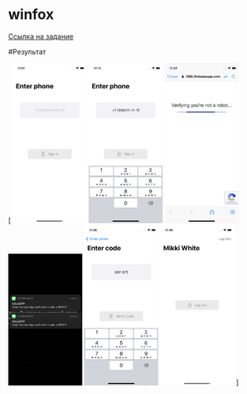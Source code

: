 # winfox

[Ссылка на задание](https://docs.google.com/document/d/1dSmsKGN6zRW2TEk9t97BnQeTOcf8-gY_qTYGuOXEKbU/edit)

#Результат

[
<img src="https://github.com/MikkiWhiteDove/winfox/blob/main/Screens/PhoneNumber.png" width="150" hedth="300">
<img src="https://github.com/MikkiWhiteDove/winfox/blob/main/Screens/WithPhoneWithBoard.png" width="150" hedth="300">
<img src="https://github.com/MikkiWhiteDove/winfox/blob/main/Screens/Registration.png" width="150" hedth="300">
<img src="https://github.com/MikkiWhiteDove/winfox/blob/main/Screens/Push.jpg" width="150" hedth="300">
<img src="https://github.com/MikkiWhiteDove/winfox/blob/main/Screens/VerifyCode.png" width="150" hedth="300">
<img src="https://github.com/MikkiWhiteDove/winfox/blob/main/Screens/User.png" width="150" hedth="300">
]

